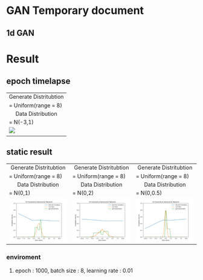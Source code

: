 GAN Temporary document
======================


1d GAN
---------

# Result
## epoch timelapse

<table align='center'>
<tr align='center'>
 <td> Generate Distritubtion</td>
 </tr>
 <tr>
 <td> = Uniform(range = 8) </td>
 </tr>
<tr align='center'>
 <td> Data Distribution </td>
  </tr>
 <tr>
 <td> = N(-3,1) </td>
 </tr>
<tr>
 <td><img src = 'img/output.gif' </td>
</tr>
</table>

## static result


<table align='center'>
<tr align='center'>
 <td> Generate Distritubtion</td>
 <td> Generate Distritubtion</td>
 <td> Generate Distritubtion</td>
 </tr>
 <tr>
 <td> = Uniform(range = 8) </td>
  <td> = Uniform(range = 8) </td>
  <td> = Uniform(range = 8) </td>
 </tr>
<tr align='center'>
 <td> Data Distribution </td>
  <td> Data Distribution </td>
  <td> Data Distribution </td>
  </tr>
 <tr>
 <td> = N(0,1) </td>
   <td> = N(0,2) </td>
   <td> = N(0,0.5) </td>
 </tr>
<tr>
 <td><img src = 'img/1dgan_1.png' </td>
   <td><img src = 'img/1dgan_2.png' </td>
     <td><img src = 'img/1dgan_0.5.png' </td>
</tr>
</table>

### enviroment
1. epoch : 1000, batch size : 8, learning rate : 0.01
 

